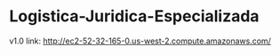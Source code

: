 # Logistica-Juridica-Especializada
v1.0
link:
http://ec2-52-32-165-0.us-west-2.compute.amazonaws.com/
